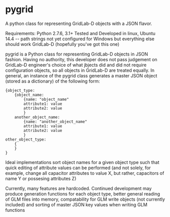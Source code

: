 # pygrid
A python class for representing GridLab-D objects with a JSON flavor.

Requirements: 
    Python 2.7.6, 3.1+
    Tested and Developed in linux, Ubuntu 14.4 -- path strings not yet configured for Windows but everything else should work
    GridLab-D (hopefully you've got this one)

pygrid is a Python class for representing GridLab-D objects in JSON fashion. Having no authority, this developer does not pass judgement on GridLab-D engineer's choice of what jbjects did and did not require configuration objects, so all objects in GridLab-D are treated equally. In general, an instance of the pygrid class generates a master JSON object (stored as a dictionary) of the following form:

    {object_type:
        {object_name:
            {name: "object_name"
            attribute1: value
            attribute2: value
            }
        another_object_name:
            {name: "another_object_name"
            attribute1: value
            attribute2: value
            }
    other_object_type:
        {
        }
    }
    
Ideal implementations sort object names for a given object type such that quick editing of attribute values can be performed (and not solely, for example, change all capacitor attributes to value X, but rather, capacitors of name Y or possesing attributes Z)

Currently, many features are hardcoded. Continued development may produce generation functions for each object type, better general reading of GLM files into memory, compatability for GLM write objects (not currently included) and sorting of master JSON key values when writing GLM functions
    

